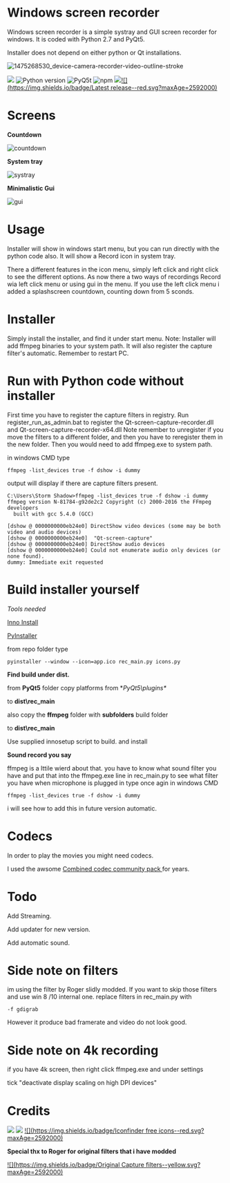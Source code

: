 # **Windows screen recorder**

Windows screen recorder is a simple systray and GUI screen recorder for windows. It is coded with Python 2.7 and PyQt5.

Installer does not depend on either python or Qt installations.


![1475268530_device-camera-recorder-video-outline-stroke](https://cloud.githubusercontent.com/assets/3592375/18997872/96fd543a-8736-11e6-8487-0bdc51673f49.png)

[![](https://img.shields.io/badge/Twitter--blue.svg?maxAge=2592000)](https://twitter.com/zadow28) ![Python version](https://img.shields.io/badge/python-2.7-brightgreen.svg?maxAge=2592000) ![PyQ5t](https://img.shields.io/badge/PyQt5-5.6-orange.svg) ![npm](https://img.shields.io/npm/l/express.svg?maxAge=2592000) [![](https://img.shields.io/badge/Donate-Paypal-blue.svg?maxAge=2592000)](https://www.paypal.com/cgi-bin/webscr?cmd=_s-xclick&hosted_button_id=8KXM6W2JVRUWL)[![](https://img.shields.io/badge/Latest release--red.svg?maxAge=2592000)](https://github.com/techbliss/Windows_Screenrecorder/releases/tag/1.0)

# **Screens**

**Countdown**

![countdown](https://cloud.githubusercontent.com/assets/3592375/18998349/a529e210-8738-11e6-9fd0-a9c6264fc3d7.png)

**System tray**

![systray](https://cloud.githubusercontent.com/assets/3592375/18998381/cbffc7ba-8738-11e6-973f-51f3f6dd6b2d.png)

**Minimalistic Gui**

![gui](https://cloud.githubusercontent.com/assets/3592375/19000314/3bd09b42-8742-11e6-9bb3-01759b567c42.png)

# **Usage**

Installer will show in windows start menu, but you can run directly with the python code also.
It will show a Record icon in system tray.

There a different features in the icon menu, simply left click and right click to see the different options.
As now there a two ways of recordings
Record wia left click menu or using gui in the menu.
If you use the left click menu i added a splashscreen countdown, counting down from 5 sconds.

# **Installer**

Simply install the installer, and find it under start menu.
Note: Installer will add ffmpeg binaries to your system path.
It will also register the capture filter's automatic. 
Remember to restart PC.

# **Run with Python code without installer**

First time you have to register the capture filters in registry.
Run register_run_as_admin.bat to register the Qt-screen-capture-recorder.dll and Qt-screen-capture-recorder-x64.dll
Note remember to unregister if you move the filters to a different folder, and then you have to reregister them in the new folder.
Then you would need to add ffmpeg.exe to system path. 

in windows CMD type

`ffmpeg -list_devices true -f dshow -i dummy`

output will display if there are capture filters present.

```
C:\Users\Storm Shadow>ffmpeg -list_devices true -f dshow -i dummy
ffmpeg version N-81784-g92de2c2 Copyright (c) 2000-2016 the FFmpeg developers
  built with gcc 5.4.0 (GCC)

[dshow @ 0000000000eb24e0] DirectShow video devices (some may be both video and audio devices)
[dshow @ 0000000000eb24e0]  "Qt-screen-capture"
[dshow @ 0000000000eb24e0] DirectShow audio devices
[dshow @ 0000000000eb24e0] Could not enumerate audio only devices (or none found).
dummy: Immediate exit requested
```

# **Build installer yourself**
*Tools needed*

[Inno Install](http://www.jrsoftware.org/isinfo.php)

[PyInstaller](https://github.com/pyinstaller/pyinstaller)

from repo folder type

`pyinstaller --window --icon=app.ico rec_main.py icons.py`


**Find build under dist.**

from **PyQt5** folder copy platforms from **PyQt5\plugins\**


to **dist\rec_main**

also copy the **ffmpeg** folder with **subfolders** build folder 

to **dist\rec_main**

Use supplied innosetup script to build. and install

**Sound record you say**

ffmpeg is a lttile wierd about that.
you have to know what sound filter you have and put that into the ffmpeg.exe line in rec_main.py 
to see what filter you have when microphone is plugged in type once agin in windows CMD

`ffmpeg -list_devices true -f dshow -i dummy`

i will see how to add this in future version automatic.

# **Codecs**
In order to play the movies you might need codecs.

I used the awsome [Combined codec community pack ](http://www.cccp-project.net/) for years.


# **Todo**
Add Streaming.

Add updater for new version.

Add automatic sound.

# **Side note on filters**

im using the filter by Roger slidly modded.
If you want to skip those filters and use win 8 /10 internal one.
replace filters in rec_main.py with

`-f gdigrab`

However it produce bad framerate and video do not look good.

# **Side note on 4k recording**

if you have 4k screen, then right click ffmpeg.exe and under settings 

tick "deactivate display scaling on high DPI devices" 

# **Credits**
[![](https://img.shields.io/badge/ffmpeg--green.svg?maxAge=2592000)](httphttps://ffmpeg.org/)
[![](https://img.shields.io/badge/Pyinstaller--blue.svg?maxAge=2592000)](https://github.com/pyinstaller/pyinstaller)
[![](https://img.shields.io/badge/Iconfinder free icons--red.svg?maxAge=2592000)](https://www.iconfinder.com)

**Special thx to Roger for original filters that i have modded**

[![](https://img.shields.io/badge/Original Capture filters--yellow.svg?maxAge=2592000)](https://github.com/rdp/screen-capture-recorder-to-video-windows-free)


